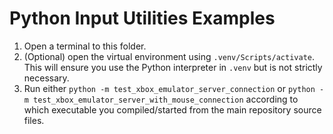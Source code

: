 # Python Input Utilities Examples #

1. Open a terminal to this folder.
2. (Optional) open the virtual environment using `.venv/Scripts/activate`. This will ensure you use the Python interpreter in `.venv` but is not strictly necessary.  
3. Run either `python -m test_xbox_emulator_server_connection` or `python -m test_xbox_emulator_server_with_mouse_connection` according to which executable you compiled/started from the main repository source files.  

